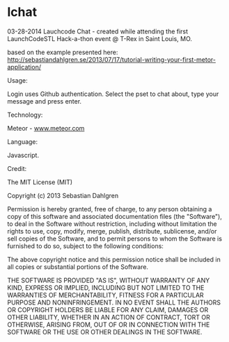 lchat
=====
03-28-2014
Lauchcode Chat - created while attending the first LaunchCodeSTL Hack-a-thon event @ T-Rex in Saint Louis, MO.

based on the example presented here: http://sebastiandahlgren.se/2013/07/17/tutorial-writing-your-first-metor-application/

Usage:

  Login uses Github authentication.  Select the pset to chat about, type your message and press enter.
  
  
Technology:

  Meteor - www.meteor.com
  
Language:

  Javascript.


Credit:

The MIT License (MIT)

Copyright (c) 2013 Sebastian Dahlgren

Permission is hereby granted, free of charge, to any person obtaining a copy of this software and associated documentation files (the "Software"), to deal in the Software without restriction, including without limitation the rights to use, copy, modify, merge, publish, distribute, sublicense, and/or sell copies of the Software, and to permit persons to whom the Software is furnished to do so, subject to the following conditions:

The above copyright notice and this permission notice shall be included in all copies or substantial portions of the Software.

THE SOFTWARE IS PROVIDED "AS IS", WITHOUT WARRANTY OF ANY KIND, EXPRESS OR IMPLIED, INCLUDING BUT NOT LIMITED TO THE WARRANTIES OF MERCHANTABILITY, FITNESS FOR A PARTICULAR PURPOSE AND NONINFRINGEMENT. IN NO EVENT SHALL THE AUTHORS OR COPYRIGHT HOLDERS BE LIABLE FOR ANY CLAIM, DAMAGES OR OTHER LIABILITY, WHETHER IN AN ACTION OF CONTRACT, TORT OR OTHERWISE, ARISING FROM, OUT OF OR IN CONNECTION WITH THE SOFTWARE OR THE USE OR OTHER DEALINGS IN THE SOFTWARE.
